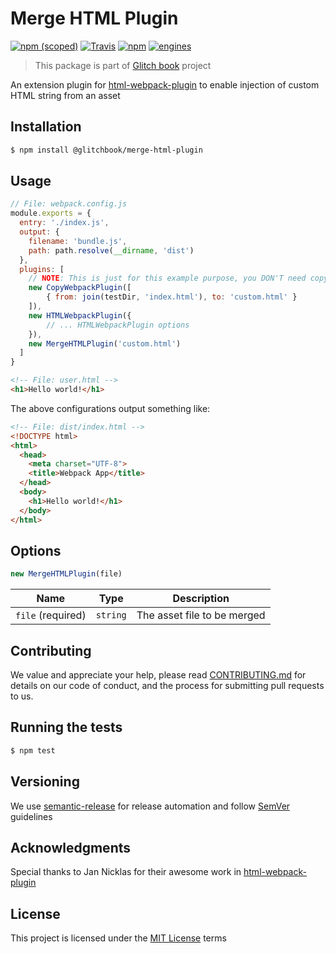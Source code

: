 # Merge HTML Plugin

[![npm (scoped)](https://img.shields.io/npm/v/@glitchbook/merge-html-plugin.svg?style=flat-square)]()
[![Travis](https://img.shields.io/travis/glitchbook/glitchbook.svg?style=flat-square)]()
[![npm](https://img.shields.io/npm/l/@glitchbook/merge-html-plugin.svg?style=flat-square)]()
[![engines](https://img.shields.io/badge/engines-node%3E%3D8.4.0%2Cnpm%3E%3D5.3.0-blue.svg?style=flat-square)]()
> This package is part of [Glitch book](https://github.com/glitchbook) project

An extension plugin for [html-webpack-plugin] to enable injection of custom HTML string from an asset

## Installation

```sh
$ npm install @glitchbook/merge-html-plugin
```

## Usage

```javascript
// File: webpack.config.js
module.exports = {
  entry: './index.js',
  output: {
    filename: 'bundle.js',
    path: path.resolve(__dirname, 'dist')
  },
  plugins: [
    // NOTE: This is just for this example purpose, you DON'T need copy-webpack-plugin
    new CopyWebpackPlugin([
        { from: join(testDir, 'index.html'), to: 'custom.html' }
    ]),
    new HTMLWebpackPlugin({
        // ... HTMLWebpackPlugin options
    }),
    new MergeHTMLPlugin('custom.html')
  ]
}
```

```html
<!-- File: user.html -->
<h1>Hello world!</h1>
```

The above configurations output something like:
```html
<!-- File: dist/index.html -->
<!DOCTYPE html>
<html>
  <head>
    <meta charset="UTF-8">
    <title>Webpack App</title>
  </head>
  <body>
    <h1>Hello world!</h1>
  </body>
</html>
```

## Options

```javascript
new MergeHTMLPlugin(file)
```

| Name              | Type     | Description                 |
| :---------------: | :------: | :-------------------------: |
| `file` (required) | `string` | The asset file to be merged |

## Contributing

We value and appreciate your help, please read [CONTRIBUTING.md](../../CONTRIBUTING.md) for details on our code of conduct, and the process for submitting pull requests to us.

## Running the tests

```sh
$ npm test
```

## Versioning

We use [semantic-release](https://github.com/semantic-release/semantic-release) for release automation and follow [SemVer](http://semver.org/) guidelines

## Acknowledgments

Special thanks to Jan Nicklas for their awesome work in [html-webpack-plugin]

[html-webpack-plugin]: https://github.com/jantimon/html-webpack-plugin

## License

This project is licensed under the [MIT License](./LICENSE) terms
